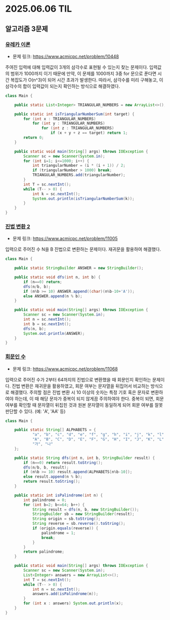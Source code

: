 # 2025.06.06 TIL

## 알고리즘 3문제

### [**유레카 이론**](https://www.acmicpc.net/problem/10448)

- 문제 링크: <https://www.acmicpc.net/problem/10448>

주여진 입력에 대해 입력값이 3개의 삼각수로 표현될 수 있는지 찾는 문제이다. 입력값의 범위가 1000까지 이기 때문에 만약, 이 문제를 1000까지
3중 for 문으로 푼다면 시간 복잡도가 O(n^3)이 되어 시간 초과가 발생한다. 따라서, 삼각수를 미리 구해놓고, 이 삼각수의 합이 입력값이 되는지 확인하는 방식으로 해결하였다.

```java
class Main {

    public static List<Integer> TRIANGULAR_NUMBERS = new ArrayList<>();

    public static int isTriangularNumberSum(int target) {
        for (int x : TRIANGULAR_NUMBERS)
            for (int y : TRIANGULAR_NUMBERS)
                for (int z : TRIANGULAR_NUMBERS)
                    if (x + y + z == target) return 1;
        return 0;
    }

    public static void main(String[] args) throws IOException {
        Scanner sc = new Scanner(System.in);
        for (int i=1; i<=1000; i++) {
            int triangularNumber = (i * (i + 1)) / 2;
            if (triangularNumber > 1000) break;
            TRIANGULAR_NUMBERS.add(triangularNumber);
        }
        int T = sc.nextInt();
        while (T-- > 0) {
            int k = sc.nextInt();
            System.out.println(isTriangularNumberSum(k));
        }
    }
}

```

### [진법 변환 2](https://www.acmicpc.net/problem/11005)

- 문제 링크: <https://www.acmicpc.net/problem/11005>

입력으로 주어진 수 N을 B 진법으로 변환하는 문제이다. 재귀문을 활용하여 해결했다.

```java
class Main {

    public static StringBuilder ANSWER = new StringBuilder();

    public static void dfs(int n, int b) {
        if (n==0) return;
        dfs(n/b, b);
        if (n%b >= 10) ANSWER.append((char)(n%b-10+'A'));
        else ANSWER.append(n % b);
    }

    public static void main(String[] args) throws IOException {
        Scanner sc = new Scanner(System.in);
        int n = sc.nextInt();
        int b = sc.nextInt();
        dfs(n, b);
        System.out.println(ANSWER);
    }
}

```

### [회문인 수](https://www.acmicpc.net/problem/11068)

- 문제 링크: <https://www.acmicpc.net/problem/11068>

입력으로 주어진 수가 2부터 64까지의 진법으로 변환했을 때 회문인지 확인하는 문제이다. 진법 변환은 재귀문을 활용하였고, 회문 여부는 문자열을 뒤집어서 비교하는 방식으로 해결했다.
주의할 점은 진법 변환 시 10 이상의 숫자는 특정 기호 혹은 문자로 변환하여야 하는데, 이 때 해당 문자가 중복이 되지 않게끔 주의하여야 한다.
중복이 되면, 회문 여부를 확인할 때 문자열이 뒤집힌 것과 원본 문자열이 동일하게 되어 회문 여부를 잘못 판단할 수 있다. (예: 'A', 'AA' 등)

```java
class Main {

    public static String[] ALPHABETS = {
            "a", "b", "c", "d", "e", "f", "g", "h", "i", "j", "k", "l", "m", "n", "o", "p", "q", "r", "s", "t", "u", "v", "w", "x", "y", "z",
            "A", "B", "C", "D", "E", "F", "G", "H", "I", "J", "K", "L", "M", "N", "O", "P", "Q", "R", "S", "T", "U", "V", "W", "X", "Y", "Z",
            "가", "나"
    };

    public static String dfs(int n, int b, StringBuilder result) {
        if (n==0) return result.toString();
        dfs(n/b, b, result);
        if (n%b >= 10) result.append(ALPHABETS[n%b-10]);
        else result.append(n % b);
        return result.toString();
    }

    public static int isPalindrome(int n) {
        int palindrome = 0;
        for (int b=2; b<=64; b++) {
            String result = dfs(n, b, new StringBuilder());
            StringBuilder sb = new StringBuilder(result);
            String origin = sb.toString();
            String reverse = sb.reverse().toString();
            if (origin.equals(reverse)) {
                palindrome = 1;
                break;
            }
        }
        return palindrome;
    }

    public static void main(String[] args) throws IOException {
        Scanner sc = new Scanner(System.in);
        List<Integer> answers = new ArrayList<>();
        int T = sc.nextInt();
        while (T-- > 0) {
            int n = sc.nextInt();
            answers.add(isPalindrome(n));
        }
        for (int x : answers) System.out.println(x);
    }
}
```
